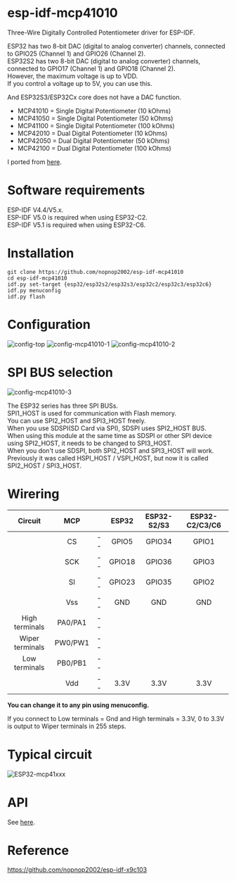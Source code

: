 # esp-idf-mcp41010
Three-Wire Digitally Controlled Potentiometer driver for ESP-IDF.   

ESP32 has two 8-bit DAC (digital to analog converter) channels, connected to GPIO25 (Channel 1) and GPIO26 (Channel 2).   
ESP32S2 has two 8-bit DAC (digital to analog converter) channels, connected to GPIO17 (Channel 1) and GPIO18 (Channel 2).   
However, the maximum voltage is up to VDD.   
If you control a voltage up to 5V, you can use this.   

And ESP32S3/ESP32Cx core does not have a DAC function.   

- MCP41010 = Single Digital Potentiometer (10 kOhms)   
- MCP41050 = Single Digital Potentiometer (50 kOhms)   
- MCP41100 = Single Digital Potentiometer (100 kOhms)   
- MCP42010 = Dual Digital Potentiometer (10 kOhms)   
- MCP42050 = Dual Digital Potentiometer (50 kOhms)   
- MCP42100 = Dual Digital Potentiometer (100 kOhms)   

I ported from [here](https://github.com/sleemanj/MCP41_Simple).   

# Software requirements
ESP-IDF V4.4/V5.x.   
ESP-IDF V5.0 is required when using ESP32-C2.   
ESP-IDF V5.1 is required when using ESP32-C6.   

# Installation

```Shell
git clone https://github.com/nopnop2002/esp-idf-mcp41010
cd esp-idf-mcp41010
idf.py set-target {esp32/esp32s2/esp32s3/esp32c2/esp32c3/esp32c6}
idf.py menuconfig
idf.py flash
```


# Configuration   

![config-top](https://user-images.githubusercontent.com/6020549/222987838-0dd807c2-e6cb-45ec-9f2e-06a08ebb0504.jpg)
![config-mcp41010-1](https://user-images.githubusercontent.com/6020549/222987853-4be43700-ef92-4338-a19d-7fc6a5b4885e.jpg)
![config-mcp41010-2](https://user-images.githubusercontent.com/6020549/162594835-f059f585-567d-410a-9339-5a962c6d7f8d.jpg)

# SPI BUS selection   
![config-mcp41010-3](https://user-images.githubusercontent.com/6020549/222987872-4e9a662c-f051-49a9-a1b8-aff97bda3547.jpg)

The ESP32 series has three SPI BUSs.   
SPI1_HOST is used for communication with Flash memory.   
You can use SPI2_HOST and SPI3_HOST freely.   
When you use SDSPI(SD Card via SPI), SDSPI uses SPI2_HOST BUS.   
When using this module at the same time as SDSPI or other SPI device using SPI2_HOST, it needs to be changed to SPI3_HOST.   
When you don't use SDSPI, both SPI2_HOST and SPI3_HOST will work.   
Previously it was called HSPI_HOST / VSPI_HOST, but now it is called SPI2_HOST / SPI3_HOST.   

# Wirering

|Circuit|MCP||ESP32|ESP32-S2/S3|ESP32-C2/C3/C6|
|:-:|:-:|:-:|:-:|:-:|:-:|
||CS|--|GPIO5|GPIO34|GPIO1|
||SCK|--|GPIO18|GPIO36|GPIO3|
||SI|--|GPIO23|GPIO35|GPIO2|
||Vss|--|GND|GND|GND|
|High terminals|PA0/PA1|--||||
|Wiper terminals|PW0/PW1|--||||
|Low terminals|PB0/PB1|--||||
||Vdd|--|3.3V|3.3V|3.3V|

__You can change it to any pin using menuconfig.__   

If you connect to Low terminals = Gnd and High terminals = 3.3V, 0 to 3.3V is output to Wiper terminals in 255 steps.   

# Typical circuit
![ESP32-mcp41xxx](https://user-images.githubusercontent.com/6020549/222988540-2d1d70b7-2aa1-4e90-a3a2-1a9666512fef.jpg)

# API
See [here](https://github.com/sleemanj/MCP41_Simple).


# Reference
https://github.com/nopnop2002/esp-idf-x9c103

